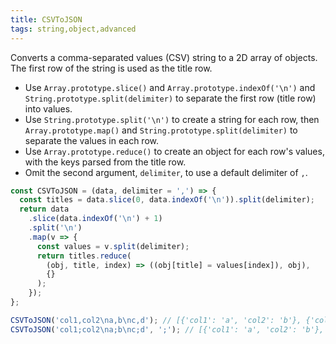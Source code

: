 ```yaml
---
title: CSVToJSON
tags: string,object,advanced
---
```


Converts a comma-separated values (CSV) string to a 2D array of objects.
The first row of the string is used as the title row.

- Use `Array.prototype.slice()` and `Array.prototype.indexOf('\n')` and `String.prototype.split(delimiter)` to separate the first row (title row) into values.
- Use `String.prototype.split('\n')` to create a string for each row, then `Array.prototype.map()` and `String.prototype.split(delimiter)` to separate the values in each row.
- Use `Array.prototype.reduce()` to create an object for each row's values, with the keys parsed from the title row.
- Omit the second argument, `delimiter`, to use a default delimiter of `,`.

```js
const CSVToJSON = (data, delimiter = ',') => {
  const titles = data.slice(0, data.indexOf('\n')).split(delimiter);
  return data
    .slice(data.indexOf('\n') + 1)
    .split('\n')
    .map(v => {
      const values = v.split(delimiter);
      return titles.reduce(
        (obj, title, index) => ((obj[title] = values[index]), obj),
        {}
      );
    });
};
```

```js
CSVToJSON('col1,col2\na,b\nc,d'); // [{'col1': 'a', 'col2': 'b'}, {'col1': 'c', 'col2': 'd'}];
CSVToJSON('col1;col2\na;b\nc;d', ';'); // [{'col1': 'a', 'col2': 'b'}, {'col1': 'c', 'col2': 'd'}];
```
